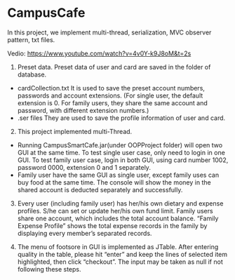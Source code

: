 # CampusCafe

In this project, we implement multi-thread, serialization, MVC observer pattern, txt files. 

Vedio: https://www.youtube.com/watch?v=4v0Y-k9J8oM&t=2s


1. Preset data. Preset data of user and card are saved in the folder of database.
 - cardCollection.txt  It is used to save the preset account numbers, passwords and account extensions. (For single user, the default extension is 0. For family users, they share the same account and password, with different extension numbers.)  
 - .ser files  They are used to save the profile information of user and card.

2. This project implemented multi-Thread. 
 - Running CampusSmartCafe.jar(under OOPProject folder) will open two GUI at the same time. To test single user case, only need to login in one GUI. To test family user case, login in both GUI, using card number 1002, password 0000, extension 0 and 1 separately.
 - Family user have the same GUI as single user, except family uses can buy food at the same time. The console will show the money in the shared account  is deducted separately and successfully. 

3. Every user (including family user) has her/his own dietary and expense profiles. S/he can set or update her/his own fund limit. Family users share one account, which includes the total account balance. “Family Expense Profile” shows the total expense records in the family by displaying every member’s separated records.

4. The menu of footsore in GUI is implemented as JTable. After entering quality in the table, please hit “enter” and keep the lines of selected item highlighted, then click “checkout”. The input may be taken as null if not following these steps. 
